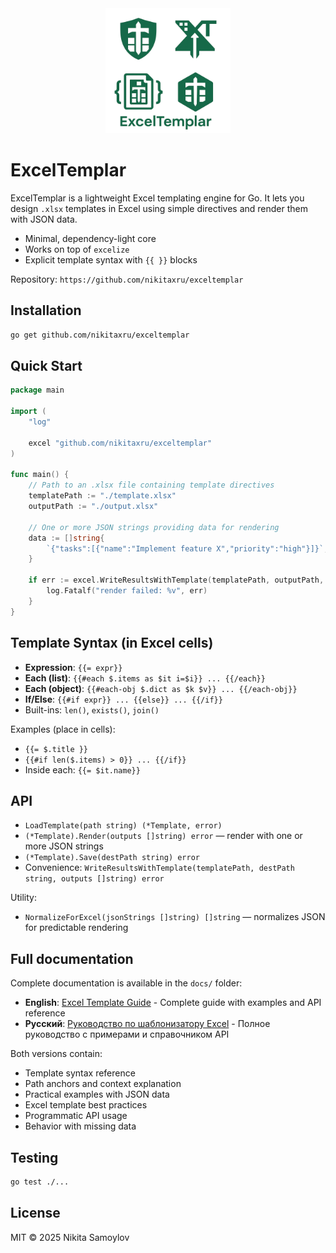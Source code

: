 <div align="center">
  <img src="logo.png" alt="Logo" width="200" />
</div>

# ExcelTemplar

ExcelTemplar is a lightweight Excel templating engine for Go. It lets you design `.xlsx` templates in Excel using simple directives and render them with JSON data.

- Minimal, dependency-light core
- Works on top of `excelize`
- Explicit template syntax with `{{ }}` blocks

Repository: `https://github.com/nikitaxru/exceltemplar`

## Installation

```bash
go get github.com/nikitaxru/exceltemplar
```

## Quick Start

```go
package main

import (
    "log"

    excel "github.com/nikitaxru/exceltemplar"
)

func main() {
    // Path to an .xlsx file containing template directives
    templatePath := "./template.xlsx"
    outputPath := "./output.xlsx"

    // One or more JSON strings providing data for rendering
    data := []string{
        `{"tasks":[{"name":"Implement feature X","priority":"high"}]}`,
    }

    if err := excel.WriteResultsWithTemplate(templatePath, outputPath, data); err != nil {
        log.Fatalf("render failed: %v", err)
    }
}
```

## Template Syntax (in Excel cells)

- **Expression**: `{{= expr}}`
- **Each (list)**: `{{#each $.items as $it i=$i}} ... {{/each}}`
- **Each (object)**: `{{#each-obj $.dict as $k $v}} ... {{/each-obj}}`
- **If/Else**: `{{#if expr}} ... {{else}} ... {{/if}}`
- Built-ins: `len()`, `exists()`, `join()`

Examples (place in cells):
- `{{= $.title }}`
- `{{#if len($.items) > 0}} ... {{/if}}`
- Inside each: `{{= $it.name}}`

## API

- `LoadTemplate(path string) (*Template, error)`
- `(*Template).Render(outputs []string) error` — render with one or more JSON strings
- `(*Template).Save(destPath string) error`
- Convenience: `WriteResultsWithTemplate(templatePath, destPath string, outputs []string) error`

Utility:
- `NormalizeForExcel(jsonStrings []string) []string` — normalizes JSON for predictable rendering

## Full documentation

Complete documentation is available in the `docs/` folder:

- **English**: [Excel Template Guide](docs/excel_template_guide_en.md) - Complete guide with examples and API reference
- **Русский**: [Руководство по шаблонизатору Excel](docs/excel_template_guide_ru.md) - Полное руководство с примерами и справочником API

Both versions contain:
- Template syntax reference
- Path anchors and context explanation
- Practical examples with JSON data
- Excel template best practices
- Programmatic API usage
- Behavior with missing data

## Testing

```bash
go test ./...
```

## License

MIT © 2025 Nikita Samoylov
